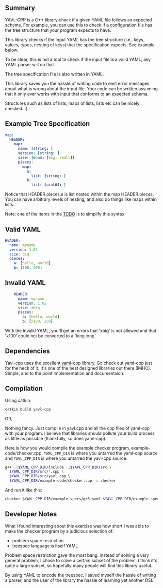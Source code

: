 Summary
-------

YAVL-CPP is a C++ library check if a given YAML file follows an expected
schema. For example, you can use this to check if a configuration file
has the tree structure that your program expects to have.

This library checks if the input YAML has the tree structure (i.e.,
keys, values, types, nesting of keys) that the specification expects.
See example below.

To be clear, this is not a tool to check if the input file is a valid
YAML; any YAML parser will do that.

The tree specification file is also written in YAML.

This library saves you the hassle of writing code to emit error messages
about what is wrong about the input file. Your code can be written
assuming that it only ever works with input that conforms to an expected
schema.

Structures such as lists of lists, maps of lists, lists etc can be
nicely checked. :)

Example Tree Specification
--------------------------
```yaml
map:
  HEADER:
    map:
      name: [string: ]
      version: [string: ]
      size: [enum: [big, small]]
      pieces:
        map:
          a:
            list: [string: ]
          b:
            list: [uint64: ]
```

Notice that HEADER.pieces.a is list nested within the map HEADER.pieces.
You can have arbitrary levels of nesting, and also do things like maps
within lists.

Note: one of the items in the
[TODO](./TODO) is
to simplify this syntax.

Valid YAML
----------
```yaml
HEADER:
  name: myname
  version: 1.02
  size: big
  pieces:
    a: [hello, world]
    b: [100, 200]
```

Invalid YAML
------------
```yaml
    HEADER:
      name: myname
      version: 1.02
      size: xbig
      pieces:
        a: [hello, world]
        b: [x100, 200]
```

With the invalid YAML, you'll get an errors that 'xbig' is not
allowed and that 'x100' could not be converted to a 'long long'.

Dependencies
------------

Yavl-cpp uses the excellent [yaml-cpp](https://github.com/jbeder/yaml-cpp) library. Go check out yaml-cpp just for the heck of it. It's
one of the best designed libraries out there (IMHO). Simple, and to the
point implementation and documentaion.

Compilation
-----------

Using catkin:

```bash
catkin build yavl-cpp
```

OR,

Nothing fancy. Just compile in yavl.cpp and all the cpp files of
yaml-cpp with your program. I believe that libraries should pollute your
build process as little as possible (thankfully, so does yaml-cpp).

Here is how you would compile the example checker program,
example-code/checker.cpp. `YAML_CPP_DIR` is where you untarred the
yaml-cpp source and `YAVL_CPP_DIR` is where you untarred the yavl-cpp
source.

```bash
g++ -I$YAML_CPP_DIR/include -I$YAVL_CPP_DIR/src \
  $YAML_CPP_DIR/src/*.cpp \
  $YAVL_CPP_DIR/src/yavl.cpp \
  $YAVL_CPP_DIR/example-code/checker.cpp -o checker
```

And run it like this:

```bash
checker $YAVL_CPP_DIR/example-specs/gr3.yaml $YAVL_CPP_DIR/example-specs/y0.gr3.yaml
```

Developer Notes
---------------

What I found interesting about this exercise was how short I was able to
make the checker program by a judicious selection of:

-   problem space restriction
-   treespec language is itself YAML

Problem space restriction gave the most bang. Instead of solving a very
general problem, I chose to solve a certain subset of the problem. I
think it's quite a large subset, so hopefully many people will find
this library useful.

By using YAML to encode the treespec, I saved myself the hassle of
writing a parser, and the user of the library the hassle of learning yet
another DSL.

